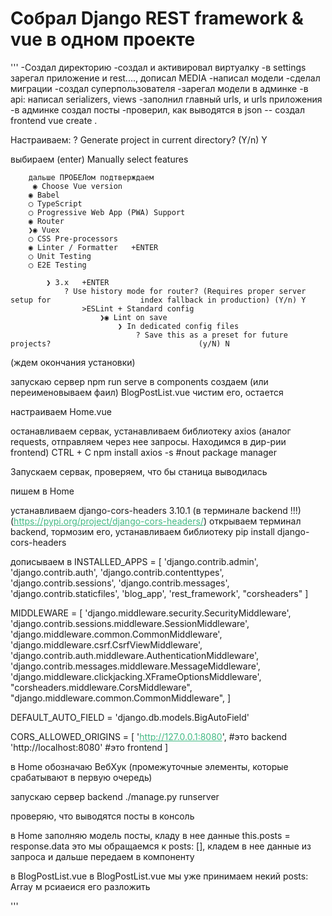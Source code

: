 # Собрал Django REST framework & vue в одном проекте
'''
-Создал директорию
-создал и активировал виртуалку
-в settings зарегал приложение и rest...., дописал MEDIA
-написал модели
-сделал миграции
-создал суперпользователя
-зарегал модели в админке
-в api: написал serializers, views
-заполнил главный urls, и urls приложения
-в админке создал посты
-проверил, как выводятся в json
-- создал frontend
vue create .

Настраиваем:
? Generate project in current directory? (Y/n)  Y

выбираем (enter)
	Manually select features

		дальше ПРОБЕЛом подтверждаем
		 ◉ Choose Vue version
 		◉ Babel
 		◯ TypeScript
 		◯ Progressive Web App (PWA) Support
 		◉ Router
		❯◉ Vuex
 		◯ CSS Pre-processors
 		◉ Linter / Formatter   +ENTER
 		◯ Unit Testing
 		◯ E2E Testing

			❯ 3.x   +ENTER 
				? Use history mode for router? (Requires proper server setup for 					index fallback in production) (Y/n) Y
					>ESLint + Standard config
						❯◉ Lint on save
							❯ In dedicated config files  
								? Save this as a preset for future projects? 								 (y/N) N
(ждем окончания установки)

запускаю сервер
npm run serve
в components создаем (или переименовываем фаил) BlogPostList.vue
чистим его, остается
<template>
	<div class="post-list">
		<h1>Good afternoon</h1> 
	</div>
</template>

<script>
export default {
	name: 'BlogPostList',
	props: {
		posts: Array
	}
}
</script>

<!-- Add "scoped" attribute to limit CSS to this component only -->
<style scoped>
h3 {
	margin: 40px 0 0;
}
ul {
	list-style-type: none;
	padding: 0;
}
li {
	display: inline-block;
	margin: 0 10px;
}
a {
	color: #42b983;
}
</style>


настраиваем Home.vue
<template>
	<div class="home">
		<img alt="Vue logo" src="../assets/logo.png">
		<BlogPostList :posts='posts'/> # это передаю пропсы posts='posts'
	</div>
</template>

<script>
// @ is an alias to /src
import BlogPostList from '@/components/BlogPostList' #импортировали

export default {
	name: 'Home',
	components: {
		BlogPostList #зарегистрировали
	},
	data () {
		return { #здесь будут наши посты
		posts: []
		}
	},
	methods: {
		async getBlogPost () {
	
		}
	}
}
</script>

останавливаем сервак, устанавливаем библиотеку axios (аналог requests, отправляем через нее запросы. Находимся в дир-рии frontend)
CTRL + C
npm install axios -s   #nout package manager

Запускаем сервак, проверяем, что бы станица выводилась

пишем в Home
<template>
	<div class="home">
		<img alt="Vue logo" src="../assets/logo.png">
		<BlogPostList :posts='posts'/>
	</div>
</template>

<script>
// @ is an alias to /src
import BlogPostList from '@/components/BlogPostList'
import axios from 'axios'

export default {
	name: 'Home',
	components: {
		BlogPostList
	},
	data () {
		return {
			posts: []
		}
	},
	methods: {
		async getBlogPost () {
			try {
				const response = await axios.get('http://127.0.0.1:8000/api/') # скопировал со страницы, где выводятся все мои посты Blog Post List Api (backend в json)

				console.log(response.data)
			} catch (e) {
				console.log('error!')
			}
		}
	}
}
</script>



устанавливаем django-cors-headers 3.10.1 (в терминале backend !!!)
(https://pypi.org/project/django-cors-headers/)
	открываем терминал backend, тормозим его, устанавливаем библиотеку
pip install django-cors-headers

дописываем в 
INSTALLED_APPS = [
	'django.contrib.admin',
	'django.contrib.auth',
	'django.contrib.contenttypes',
	'django.contrib.sessions',
	'django.contrib.messages',
	'django.contrib.staticfiles',
	'blog_app',
	'rest_framework',
	"corsheaders"
]

MIDDLEWARE = [
	'django.middleware.security.SecurityMiddleware',
	'django.contrib.sessions.middleware.SessionMiddleware',
	'django.middleware.common.CommonMiddleware',
	'django.middleware.csrf.CsrfViewMiddleware',
	'django.contrib.auth.middleware.AuthenticationMiddleware',
	'django.contrib.messages.middleware.MessageMiddleware',
	'django.middleware.clickjacking.XFrameOptionsMiddleware',
	"corsheaders.middleware.CorsMiddleware",
	"django.middleware.common.CommonMiddleware",
]



DEFAULT_AUTO_FIELD = 'django.db.models.BigAutoField'

CORS_ALLOWED_ORIGINS = [
	'http://127.0.0.1:8080', #это backend
	'http://localhost:8080'  #это frontend
]


в Home обозначаю ВебХук (промежуточные элементы, которые срабатывают в первую очередь)
<template>
	<div class="home">
		<BlogPostList :posts='posts'/>
	</div>
</template>

<script>
// @ is an alias to /src
import BlogPostList from '@/components/BlogPostList.vue'
import axios from 'axios'

export default {
	name: 'Home',
	components: {
		BlogPostList
	},
	data () {
		return {
			posts: []
		}
	},
	methods: {
		async getBlogPost () {
			try {
				const response = await axios.get('http://127.0.0.1:8000/api/')
				console.log(response.data)
			} catch (e) {
				console.log('error!')
			}
		}
	},
	mounted () {
		this.getBlogPost()
	}
}
</script>



запускаю сервер backend
 ./manage.py runserver

проверяю, что выводятся посты в консоль


в Home заполняю модель посты, кладу в нее данные
this.posts = response.data это мы обращаемся к  posts: [], кладем в нее данные из запроса	 и дальше передаем в компоненту <BlogPostList :posts='posts'/>
			
<template>
	<div class="home">
		<BlogPostList :posts='posts'/>
	</div>
</template>

<script>
// @ is an alias to /src
import BlogPostList from '@/components/BlogPostList.vue'
import axios from 'axios'

export default {
	name: 'Home',
	components: {
		BlogPostList
	},
	data () {
		return {
			posts: []
		}
	},
methods: {
	async getBlogPost () {
		try {
			const response = await axios.get('http://127.0.0.1:8000/api/')
			// console.log(response.data)
			this.posts = response.data
		} catch (e) {
			console.log('error!')
		}
	}
},
  mounted () {
	this.getBlogPost()
  }
}
</script>


в BlogPostList.vue
в BlogPostList.vue мы уже принимаем некий posts: Array м рсиаеися его разложить
<template>
	<div class="post-list">
		<h1>Good afternoon</h1>
		<div class="post" v-for="post in posts" :key="post.id">
			<h3>{{ post.title }}</h3>
			<img :src="post.img" alt="">
			<div class="post-date">
				{{ post.updated_at}}
			</div>
		</div>
	</div>
</template>

<script>
export default {
	name: 'BlogPostList',
	props: {
			posts: Array
		}
	}
</script>

<!-- Add "scoped" attribute to limit CSS to this component only -->
<style scoped>
	.post {
		background-color: grey;
		bottom: 2px solid black;
		padding: 20px;
		margin: 20px;
	}
</style>
'''
